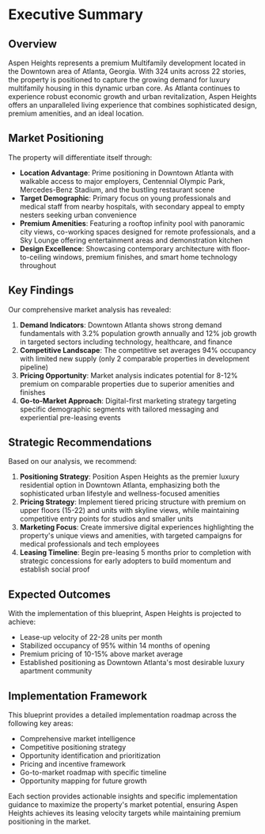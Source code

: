 # Executive Summary

## Overview

Aspen Heights represents a premium Multifamily development located in the Downtown area of Atlanta, Georgia. With 324 units across 22 stories, the property is positioned to capture the growing demand for luxury multifamily housing in this dynamic urban core. As Atlanta continues to experience robust economic growth and urban revitalization, Aspen Heights offers an unparalleled living experience that combines sophisticated design, premium amenities, and an ideal location.

## Market Positioning

The property will differentiate itself through:

- **Location Advantage**: Prime positioning in Downtown Atlanta with walkable access to major employers, Centennial Olympic Park, Mercedes-Benz Stadium, and the bustling restaurant scene
- **Target Demographic**: Primary focus on young professionals and medical staff from nearby hospitals, with secondary appeal to empty nesters seeking urban convenience
- **Premium Amenities**: Featuring a rooftop infinity pool with panoramic city views, co-working spaces designed for remote professionals, and a Sky Lounge offering entertainment areas and demonstration kitchen
- **Design Excellence**: Showcasing contemporary architecture with floor-to-ceiling windows, premium finishes, and smart home technology throughout

## Key Findings

Our comprehensive market analysis has revealed:

1. **Demand Indicators**: Downtown Atlanta shows strong demand fundamentals with 3.2% population growth annually and 12% job growth in targeted sectors including technology, healthcare, and finance
2. **Competitive Landscape**: The competitive set averages 94% occupancy with limited new supply (only 2 comparable properties in development pipeline)
3. **Pricing Opportunity**: Market analysis indicates potential for 8-12% premium on comparable properties due to superior amenities and finishes
4. **Go-to-Market Approach**: Digital-first marketing strategy targeting specific demographic segments with tailored messaging and experiential pre-leasing events

## Strategic Recommendations

Based on our analysis, we recommend:

1. **Positioning Strategy**: Position Aspen Heights as the premier luxury residential option in Downtown Atlanta, emphasizing both the sophisticated urban lifestyle and wellness-focused amenities
2. **Pricing Strategy**: Implement tiered pricing structure with premium on upper floors (15-22) and units with skyline views, while maintaining competitive entry points for studios and smaller units
3. **Marketing Focus**: Create immersive digital experiences highlighting the property's unique views and amenities, with targeted campaigns for medical professionals and tech employees
4. **Leasing Timeline**: Begin pre-leasing 5 months prior to completion with strategic concessions for early adopters to build momentum and establish social proof

## Expected Outcomes

With the implementation of this blueprint, Aspen Heights is projected to achieve:

- Lease-up velocity of 22-28 units per month
- Stabilized occupancy of 95% within 14 months of opening
- Premium pricing of 10-15% above market average
- Established positioning as Downtown Atlanta's most desirable luxury apartment community

## Implementation Framework

This blueprint provides a detailed implementation roadmap across the following key areas:

- Comprehensive market intelligence
- Competitive positioning strategy
- Opportunity identification and prioritization
- Pricing and incentive framework
- Go-to-market roadmap with specific timeline
- Opportunity mapping for future growth

Each section provides actionable insights and specific implementation guidance to maximize the property's market potential, ensuring Aspen Heights achieves its leasing velocity targets while maintaining premium positioning in the market.